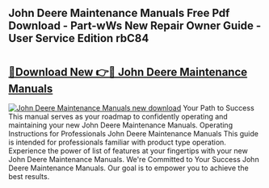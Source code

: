 ## John Deere Maintenance Manuals Free Pdf Download - Part-wWs New Repair Owner Guide - User Service Edition rbC84

# <h2><a href="http://bc91658.oget.top/?id=John+Deere+Maintenance+Manuals">🔗Download New 👉🔴 John Deere Maintenance Manuals</a></h2>

[![John Deere Maintenance Manuals new download](https://i.imgur.com/5g1atiW.png)](http://bc91658.oget.top/?id=John+Deere+Maintenance+Manuals)
Your Path to Success This manual serves as your roadmap to confidently operating and maintaining your new John Deere Maintenance Manuals. Operating Instructions for Professionals John Deere Maintenance Manuals This guide is intended for professionals familiar with product type operation. Experience the power of list of features at your fingertips with your new John Deere Maintenance Manuals. We're Committed to Your Success John Deere Maintenance Manuals. Our goal is to empower you to achieve the best results.
